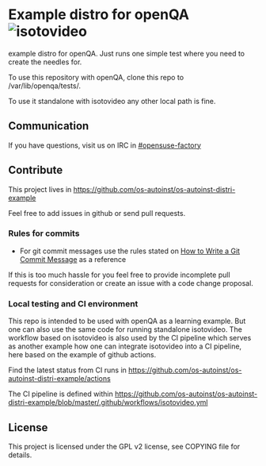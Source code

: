 # Example distro for openQA ![isotovideo](https://github.com/os-autoinst/os-autoinst-distri-example/workflows/isotovideo/badge.svg)

example distro for openQA. Just runs one simple test where you need to create
the needles for.

To use this repository with openQA, clone this repo to
/var/lib/openqa/tests/<yourdistro>.

To use it standalone with isotovideo any other local path is fine.


## Communication

If you have questions, visit us on IRC in
[#opensuse-factory](irc://chat.freenode.net/opensuse-factory)


## Contribute

This project lives in
https://github.com/os-autoinst/os-autoinst-distri-example

Feel free to add issues in github or send pull requests.

### Rules for commits

* For git commit messages use the rules stated on
  [How to Write a Git Commit Message](http://chris.beams.io/posts/git-commit/)
  as a reference

If this is too much hassle for you feel free to provide incomplete pull
requests for consideration or create an issue with a code change proposal.

### Local testing and CI environment

This repo is intended to be used with openQA as a learning example. But one
can also use the same code for running standalone isotovideo. The workflow
based on isotovideo is also used by the CI pipeline which serves as another
example how one can integrate isotovideo into a CI pipeline, here based on the
example of github actions.

Find the latest status from CI runs in
https://github.com/os-autoinst/os-autoinst-distri-example/actions

The CI pipeline is defined within
https://github.com/os-autoinst/os-autoinst-distri-example/blob/master/.github/workflows/isotovideo.yml

## License

This project is licensed under the GPL v2 license, see COPYING file for
details.
